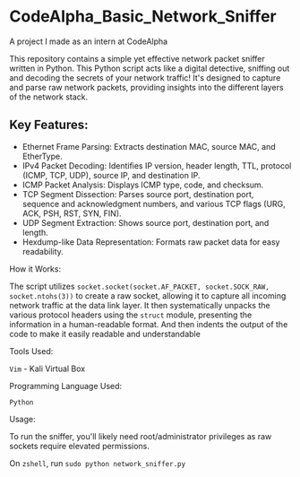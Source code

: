 # CodeAlpha_Basic_Network_Sniffer
A project I made as an intern at CodeAlpha

This repository contains a simple yet effective network packet sniffer written in Python.
This Python script acts like a digital detective, sniffing out and decoding the secrets of your network traffic!
It's designed to capture and parse raw network packets, providing insights into the different layers of the network stack.

## Key Features:

* Ethernet Frame Parsing: Extracts destination MAC, source MAC, and EtherType.
* IPv4 Packet Decoding: Identifies IP version, header length, TTL, protocol (ICMP, TCP, UDP), source IP, and destination IP.
* ICMP Packet Analysis: Displays ICMP type, code, and checksum.
* TCP Segment Dissection: Parses source port, destination port, sequence and acknowledgment numbers, and various TCP flags (URG, ACK, PSH, RST, SYN, FIN).
* UDP Segment Extraction: Shows source port, destination port, and length.
* Hexdump-like Data Representation: Formats raw packet data for easy readability.

How it Works:

The script utilizes `socket.socket(socket.AF_PACKET, socket.SOCK_RAW, socket.ntohs(3))` to create a raw socket, allowing it to capture all incoming network traffic at the data link layer. It then systematically unpacks the various protocol headers using the `struct` module, presenting the information in a human-readable format.
And then indents the output of the code to make it easily readable and understandable

Tools Used:

`Vim` - Kali Virtual Box

Programming Language Used:

`Python`

Usage:

To run the sniffer, you'll likely need root/administrator privileges as raw sockets require elevated permissions.

On `zshell`, run `sudo python network_sniffer.py`
